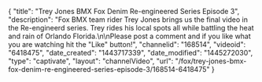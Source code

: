 {
    "title": "Trey Jones BMX Fox Denim Re-engineered Series Episode 3",
    "description": "Fox BMX team rider Trey Jones brings us the final video in the Re-engineerd series. Trey rides his local spots all while battling the heat and rain of Orlando Florida.\n\nPlease post a comment and if you like what you are watching hit the \"Like\" button!",
    "channelid": "168514",
    "videoid": "6418475",
    "date_created": "1443717339",
    "date_modified": "1445272030",
    "type": "captivate",
    "layout": "channelVideo",
    "url": "\/fox\/trey-jones-bmx-fox-denim-re-engineered-series-episode-3\/168514-6418475"
}